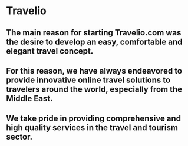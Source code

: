 # Travelio
## The main reason for starting Travelio.com was the desire to develop an easy, comfortable and elegant travel concept.
## For this reason, we have always endeavored to provide innovative online travel solutions to travelers around the world, especially from the Middle East.
## We take pride in providing comprehensive and high quality services in the travel and tourism sector.
